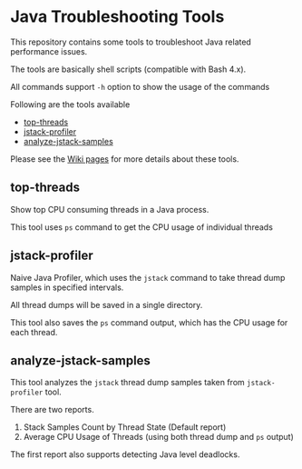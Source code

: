 # Java Troubleshooting Tools
This repository contains some tools to troubleshoot Java related performance issues.

The tools are basically shell scripts (compatible with Bash 4.x).

All commands support `-h` option to show the usage of the commands

Following are the tools available

* [top-threads](#top-threads)
* [jstack-profiler](#jstack-profiler)
* [analyze-jstack-samples](#analyze-jstack-samples)

Please see the [Wiki pages](https://github.com/chrishantha/java-troubleshooting-tools/wiki) for more details about these tools.

## top-threads

Show top CPU consuming threads in a Java process.

This tool uses `ps` command to get the CPU usage of individual threads

## jstack-profiler

Naive Java Profiler, which uses the `jstack` command to take thread dump samples in specified intervals.

All thread dumps will be saved in a single directory.

This tool also saves the `ps` command output, which has the CPU usage for each thread.

## analyze-jstack-samples

This tool analyzes the `jstack` thread dump samples taken from `jstack-profiler` tool.

There are two reports.

1. Stack Samples Count by Thread State (Default report)
2. Average CPU Usage of Threads (using both thread dump and `ps` output)

The first report also supports detecting Java level deadlocks.
